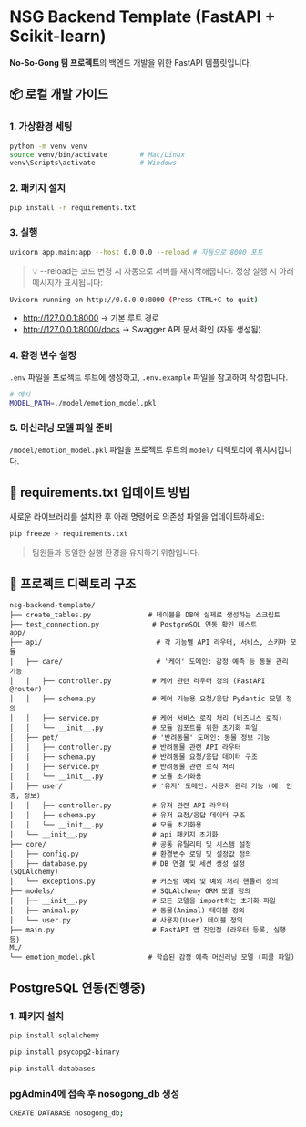 # NSG Backend Template (FastAPI + Scikit-learn)

**No-So-Gong 팀 프로젝트**의 백엔드 개발을 위한 FastAPI 템플릿입니다.

## 📦 로컬 개발 가이드

### 1. 가상환경 세팅
```bash
python -m venv venv
source venv/bin/activate        # Mac/Linux
venv\Scripts\activate           # Windows
```

### 2. 패키지 설치
```bash
pip install -r requirements.txt
```

### 3. 실행
```bash
uvicorn app.main:app --host 0.0.0.0 --reload # 자동으로 8000 포트
```
> 💡 --reload는 코드 변경 시 자동으로 서버를 재시작해줍니다.
정상 실행 시 아래 메시지가 표시됩니다:

```bash
Uvicorn running on http://0.0.0.0:8000 (Press CTRL+C to quit)
```

- http://127.0.0.1:8000 → 기본 루트 경로
- http://127.0.0.1:8000/docs → Swagger API 문서 확인 (자동 생성됨)

### 4. 환경 변수 설정
`.env` 파일을 프로젝트 루트에 생성하고, `.env.example` 파일을 참고하여 작성합니다.
```bash
# 예시
MODEL_PATH=./model/emotion_model.pkl
```

### 5. 머신러닝 모델 파일 준비
`/model/emotion_model.pkl` 파일을 프로젝트 루트의 `model/` 디렉토리에 위치시킵니다.

## 🔁 requirements.txt 업데이트 방법
새로운 라이브러리를 설치한 후 아래 명령어로 의존성 파일을 업데이트하세요:

```bash
pip freeze > requirements.txt
```

> 팀원들과 동일한 실행 환경을 유지하기 위함입니다.

## 📁 프로젝트 디렉토리 구조

```
nsg-backend-template/
├── create_tables.py              # 테이블을 DB에 실제로 생성하는 스크립트
├── test_connection.py             # PostgreSQL 연동 확인 테스트
app/
├── api/                            # 각 기능별 API 라우터, 서비스, 스키마 모듈
│   ├── care/                       # '케어' 도메인: 감정 예측 등 동물 관리 기능
│   │   ├── controller.py          # 케어 관련 라우터 정의 (FastAPI @router)
│   │   ├── schema.py              # 케어 기능용 요청/응답 Pydantic 모델 정의
│   │   ├── service.py             # 케어 서비스 로직 처리 (비즈니스 로직)
│   │   └── __init__.py            # 모듈 임포트를 위한 초기화 파일
│   ├── pet/                       # '반려동물' 도메인: 동물 정보 기능
│   │   ├── controller.py          # 반려동물 관련 API 라우터
│   │   ├── schema.py              # 반려동물 요청/응답 데이터 구조
│   │   ├── service.py             # 반려동물 관련 로직 처리
│   │   └── __init__.py            # 모듈 초기화용
│   ├── user/                      # '유저' 도메인: 사용자 관리 기능 (예: 인증, 정보)
│   │   ├── controller.py          # 유저 관련 API 라우터
│   │   ├── schema.py              # 유저 요청/응답 데이터 구조
│   │   └── __init__.py            # 모듈 초기화용
│   └── __init__.py                # api 패키지 초기화
├── core/                          # 공통 유틸리티 및 시스템 설정
│   ├── config.py                  # 환경변수 로딩 및 설정값 정의
│   ├── database.py                # DB 연결 및 세션 생성 설정 (SQLAlchemy)
│   └── exceptions.py              # 커스텀 예외 및 예외 처리 핸들러 정의
├── models/                        # SQLAlchemy ORM 모델 정의
│   ├── __init__.py                # 모든 모델을 import하는 초기화 파일
│   ├── animal.py                  # 동물(Animal) 테이블 정의
│   └── user.py                    # 사용자(User) 테이블 정의
├── main.py                        # FastAPI 앱 진입점 (라우터 등록, 실행 등)
ML/
└── emotion_model.pkl             # 학습된 감정 예측 머신러닝 모델 (피클 파일)

```

## PostgreSQL 연동(진행중)

### 1. 패키지 설치 

```bash
pip install sqlalchemy

pip install psycopg2-binary

pip install databases
```
### pgAdmin4에 접속 후 nosogong_db 생성
```bash
CREATE DATABASE nosogong_db;
```
